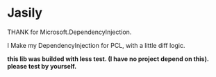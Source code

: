 # Jasily

THANK for Microsoft.DependencyInjection.

I Make my DependencyInjection for PCL, with a little diff logic.

**this lib was builded with less test. (I have no project depend on this). please test by yourself.**
